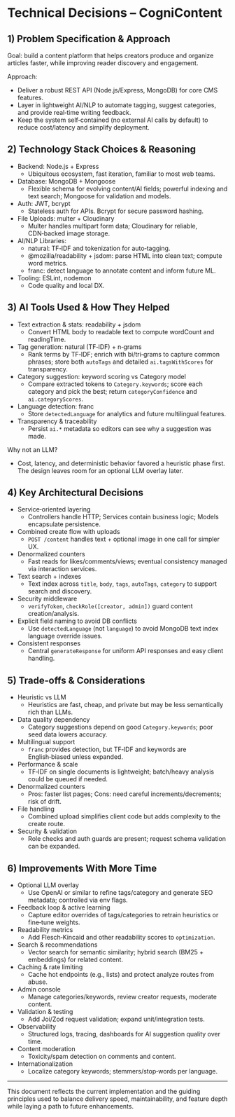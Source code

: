 # Technical Decisions – CogniContent

## 1) Problem Specification & Approach

Goal: build a content platform that helps creators produce and organize articles faster, while improving reader discovery and engagement.

Approach:
- Deliver a robust REST API (Node.js/Express, MongoDB) for core CMS features.
- Layer in lightweight AI/NLP to automate tagging, suggest categories, and provide real‑time writing feedback.
- Keep the system self‑contained (no external AI calls by default) to reduce cost/latency and simplify deployment.

## 2) Technology Stack Choices & Reasoning

- Backend: Node.js + Express
  - Ubiquitous ecosystem, fast iteration, familiar to most web teams.
- Database: MongoDB + Mongoose
  - Flexible schema for evolving content/AI fields; powerful indexing and text search; Mongoose for validation and models.
- Auth: JWT, bcrypt
  - Stateless auth for APIs. Bcrypt for secure password hashing.
- File Uploads: multer + Cloudinary
  - Multer handles multipart form data; Cloudinary for reliable, CDN‑backed image storage.
- AI/NLP Libraries:
  - natural: TF‑IDF and tokenization for auto‑tagging.
  - @mozilla/readability + jsdom: parse HTML into clean text; compute word metrics.
  - franc: detect language to annotate content and inform future ML.
- Tooling: ESLint, nodemon
  - Code quality and local DX.

## 3) AI Tools Used & How They Helped

- Text extraction & stats: readability + jsdom
  - Convert HTML body to readable text to compute wordCount and readingTime.
- Tag generation: natural (TF‑IDF) + n‑grams
  - Rank terms by TF‑IDF; enrich with bi/tri‑grams to capture common phrases; store both `autoTags` and detailed `ai.tagsWithScores` for transparency.
- Category suggestion: keyword scoring vs Category model
  - Compare extracted tokens to `Category.keywords`; score each category and pick the best; return `categoryConfidence` and `ai.categoryScores`.
- Language detection: franc
  - Store `detectedLanguage` for analytics and future multilingual features.
- Transparency & traceability
  - Persist `ai.*` metadata so editors can see why a suggestion was made.

Why not an LLM?
- Cost, latency, and deterministic behavior favored a heuristic phase first. The design leaves room for an optional LLM overlay later.

## 4) Key Architectural Decisions

- Service‑oriented layering
  - Controllers handle HTTP; Services contain business logic; Models encapsulate persistence.
- Combined create flow with uploads
  - `POST /content` handles text + optional image in one call for simpler UX.
- Denormalized counters
  - Fast reads for likes/comments/views; eventual consistency managed via interaction services.
- Text search + indexes
  - Text index across `title`, `body`, `tags`, `autoTags`, `category` to support search and discovery.
- Security middleware
  - `verifyToken`, `checkRole([creator, admin])` guard content creation/analysis.
- Explicit field naming to avoid DB conflicts
  - Use `detectedLanguage` (not `language`) to avoid MongoDB text index language override issues.
- Consistent responses
  - Central `generateResponse` for uniform API responses and easy client handling.

## 5) Trade‑offs & Considerations

- Heuristic vs LLM
  - Heuristics are fast, cheap, and private but may be less semantically rich than LLMs.
- Data quality dependency
  - Category suggestions depend on good `Category.keywords`; poor seed data lowers accuracy.
- Multilingual support
  - `franc` provides detection, but TF‑IDF and keywords are English‑biased unless expanded.
- Performance & scale
  - TF‑IDF on single documents is lightweight; batch/heavy analysis could be queued if needed.
- Denormalized counters
  - Pros: faster list pages; Cons: need careful increments/decrements; risk of drift.
- File handling
  - Combined upload simplifies client code but adds complexity to the create route.
- Security & validation
  - Role checks and auth guards are present; request schema validation can be expanded.

## 6) Improvements With More Time

- Optional LLM overlay
  - Use OpenAI or similar to refine tags/category and generate SEO metadata; controlled via env flags.
- Feedback loop & active learning
  - Capture editor overrides of tags/categories to retrain heuristics or fine‑tune weights.
- Readability metrics
  - Add Flesch‑Kincaid and other readability scores to `optimization`.
- Search & recommendations
  - Vector search for semantic similarity; hybrid search (BM25 + embeddings) for related content.
- Caching & rate limiting
  - Cache hot endpoints (e.g., lists) and protect analyze routes from abuse.
- Admin console
  - Manage categories/keywords, review creator requests, moderate content.
- Validation & testing
  - Add Joi/Zod request validation; expand unit/integration tests.
- Observability
  - Structured logs, tracing, dashboards for AI suggestion quality over time.
- Content moderation
  - Toxicity/spam detection on comments and content.
- Internationalization
  - Localize category keywords; stemmers/stop‑words per language.

---

This document reflects the current implementation and the guiding principles used to balance delivery speed, maintainability, and feature depth while laying a path to future enhancements.
